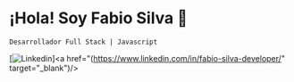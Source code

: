# ¡Hola! Soy Fabio Silva 👋
    Desarrollador Full Stack | Javascript


[![Linkedin](https://img.shields.io/badge/LinkedIn-0077B5?style=for-the-badge&logo=linkedin&logoColor=white)]<a href="(https://www.linkedin.com/in/fabio-silva-developer/" target="_blank")/>
<!--
**fabios21/fabios21** is a ✨ _special_ ✨ repository because its `README.md` (this file) appears on your GitHub profile.

Here are some ideas to get you started:

- 🔭 I’m currently working on ...
- 🌱 I’m currently learning ...
- 👯 I’m looking to collaborate on ...
- 🤔 I’m looking for help with ...
- 💬 Ask me about ...
- 📫 How to reach me: ...
- 😄 Pronouns: ...
- ⚡ Fun fact: ...
-->

